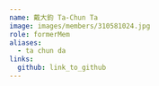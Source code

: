```yaml
---
name: 戴大鈞 Ta-Chun Ta 
image: images/members/310581024.jpg 
role: formerMem
aliases:
  - ta chun da
links:
  github: link_to_github 
---
```

